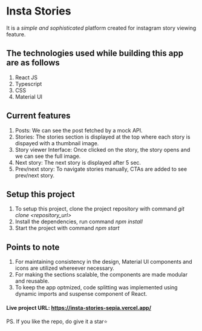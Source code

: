 # Insta Stories
It is a _simple and sophisticated_ platform created for instagram story viewing feature.


## The technologies used while building this app are as follows
1. React JS
2. Typescript
3. CSS
4. Material UI

## Current features
1. Posts: We can see the post fetched by a mock API.
2. Stories: The stories section is displayed at the top where each story is dispayed with a thumbnail image.
3. Story viewer Interface: Once clicked on the story, the story opens and we can see the full image.
4. Next story: The next story is displayed after 5 sec.
5. Prev/next story: To navigate stories manually, CTAs are added to see prev/next story.

## Setup this project
1. To setup this project, clone the project repository with command _git clone <repository_url>_
2. Install the dependencies, run command _npm install_
3. Start the project with command _npm start_

## Points to note
1. For maintaining consistency in the design, Material UI components and icons are utilized whereever necessary.
2. For making the sections scalable, the components are made modular and reusable.
3. To keep the app optmized, code splitting was implemented using dynamic imports and suspense component of React.

#### Live project URL: https://insta-stories-sepia.vercel.app/ 

PS. If you like the repo, do give it a star⭐
